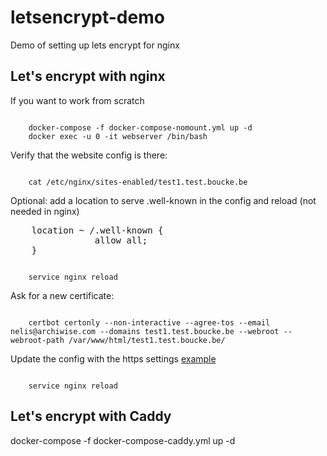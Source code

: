 # letsencrypt-demo
Demo of setting up lets encrypt for nginx


## Let's encrypt with nginx

If you want to work from scratch

<code>
	docker-compose -f docker-compose-nomount.yml up -d
	docker exec -u 0 -it webserver /bin/bash	
</code>

Verify that the website config is there:

<code>
	cat /etc/nginx/sites-enabled/test1.test.boucke.be
</code>

Optional: add a location to serve .well-known in the config and reload (not needed in nginx)

<pre>
	location ~ /.well-known {
                allow all;
	}
</pre>

<code>
	service nginx reload
</code>

Ask for a new certificate:

<code>
	certbot certonly --non-interactive --agree-tos --email nelis@archiwise.com --domains test1.test.boucke.be --webroot --webroot-path /var/www/html/test1.test.boucke.be/
</code>

Update the config with the https settings [example](nginx-conf/test1.2.nginx.site)

<code>
	service nginx reload
</code>		

## Let's encrypt with Caddy

docker-compose -f docker-compose-caddy.yml up -d


